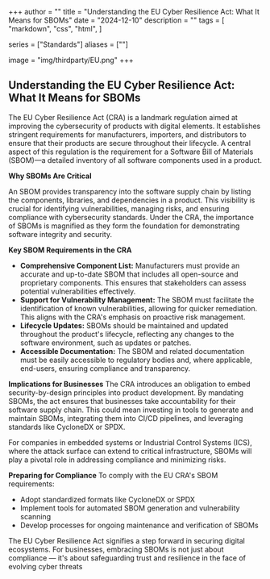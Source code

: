 +++
author = ""
title = "Understanding the EU Cyber Resilience Act: What It Means for SBOMs"
date = "2024-12-10"
description = ""
tags = [
    "markdown",
    "css",
    "html",
]

series = ["Standards"]
aliases = [""]

image = "img/thirdparty/EU.png"
+++

## Understanding the EU Cyber Resilience Act: What It Means for SBOMs

The EU Cyber Resilience Act (CRA) is a landmark regulation aimed at improving the cybersecurity of products with digital elements. It establishes stringent requirements for manufacturers, importers, and distributors to ensure that their products are secure throughout their lifecycle. A central aspect of this regulation is the requirement for a Software Bill of Materials (SBOM)—a detailed inventory of all software components used in a product.

**Why SBOMs Are Critical**

An SBOM provides transparency into the software supply chain by listing the components, libraries, and dependencies in a product. This visibility is crucial for identifying vulnerabilities, managing risks, and ensuring compliance with cybersecurity standards. Under the CRA, the importance of SBOMs is magnified as they form the foundation for demonstrating software integrity and security.

**Key SBOM Requirements in the CRA**

- **Comprehensive Component List:** 
Manufacturers must provide an accurate and up-to-date SBOM that includes all open-source and proprietary components. This ensures that stakeholders can assess potential vulnerabilities effectively.
- **Support for Vulnerability Management:** 
The SBOM must facilitate the identification of known vulnerabilities, allowing for quicker remediation. This aligns with the CRA's emphasis on proactive risk management.
- **Lifecycle Updates:** 
SBOMs should be maintained and updated throughout the product's lifecycle, reflecting any changes to the software environment, such as updates or patches.
- **Accessible Documentation:** 
The SBOM and related documentation must be easily accessible to regulatory bodies and, where applicable, end-users, ensuring compliance and transparency.

**Implications for Businesses**
The CRA introduces an obligation to embed security-by-design principles into product development. By mandating SBOMs, the act ensures that businesses take accountability for their software supply chain. This could mean investing in tools to generate and maintain SBOMs, integrating them into CI/CD pipelines, and leveraging standards like CycloneDX or SPDX.

For companies in embedded systems or Industrial Control Systems (ICS), where the attack surface can extend to critical infrastructure, SBOMs will play a pivotal role in addressing compliance and minimizing risks.

**Preparing for Compliance**
To comply with the EU CRA's SBOM requirements:

- Adopt standardized formats like CycloneDX or SPDX
- Implement tools for automated SBOM generation and vulnerability scanning
- Develop processes for ongoing maintenance and verification of SBOMs

The EU Cyber Resilience Act signifies a step forward in securing digital ecosystems. For businesses, embracing SBOMs is not just about compliance — it's about safeguarding trust and resilience in the face of evolving cyber threats